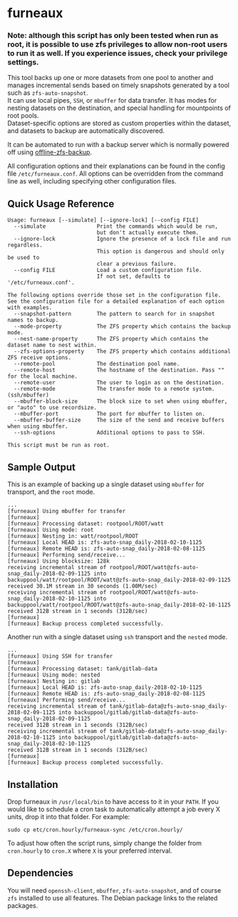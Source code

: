 # furneaux

### Note: although this script has only been tested when run as root, it is possible to use zfs privileges to allow non-root users to run it as well. If you experience issues, check your privilege settings.

This tool backs up one or more datasets from one pool to another and manages incremental sends based on timely snapshots generated by a tool such as `zfs-auto-snapshot`.  
It can use local pipes, `SSH`, or `mbuffer` for data transfer. It has modes for nesting datasets on the destination, and special handling for mountpoints of root pools.  
Dataset-specific options are stored as custom properties within the dataset, and datasets to backup are automatically discovered.

It can be automated to run with a backup server which is normally powered off using [offline-zfs-backup](https://github.com/TheUbuntuGuy/offline-zfs-backup).

All configuration options and their explanations can be found in the config file `/etc/furneaux.conf`. All options can be overridden from the command line as well, including specifying other configuration files.

## Quick Usage Reference
```
Usage: furneaux [--simulate] [--ignore-lock] [--config FILE]
  --simulate                Print the commands which would be run,
                            but don't actually execute them.
  --ignore-lock             Ignore the presence of a lock file and run regardless.
                            This option is dangerous and should only be used to
                            clear a previous failure.
  --config FILE             Load a custom configuration file.
                            If not set, defaults to '/etc/furneaux.conf'.

The following options override those set in the configuration file.
See the configuration file for a detailed explanation of each option with examples.
  --snapshot-pattern        The pattern to search for in snapshot names to backup.
  --mode-property           The ZFS property which contains the backup mode.
  --nest-name-property      The ZFS property which contains the dataset name to nest within.
  --zfs-options-property    The ZFS property which contains additional ZFS receive options.
  --remote-pool             The destination pool name.
  --remote-host             The hostname of the destination. Pass "" for the local machine.
  --remote-user             The user to login as on the destination.
  --remote-mode             The transfer mode to a remote system. (ssh/mbuffer)
  --mbuffer-block-size      The block size to set when using mbuffer, or "auto" to use recordsize.
  --mbuffer-port            The port for mbuffer to listen on.
  --mbuffer-buffer-size     The size of the send and receive buffers when using mbuffer.
  --ssh-options             Additional options to pass to SSH.

This script must be run as root.
```

## Sample Output
This is an example of backing up a single dataset using `mbuffer` for transport, and the `root` mode.
```
...
[furneaux] Using mbuffer for transfer
[furneaux]
[furneaux] Processing dataset: rootpool/ROOT/watt
[furneaux] Using mode: root
[furneaux] Nesting in: watt/rootpool/ROOT
[furneaux] Local HEAD is: zfs-auto-snap_daily-2018-02-10-1125
[furneaux] Remote HEAD is: zfs-auto-snap_daily-2018-02-08-1125
[furneaux] Performing send/receive...
[furneaux] Using blocksize: 128k
receiving incremental stream of rootpool/ROOT/watt@zfs-auto-snap_daily-2018-02-09-1125 into backuppool/watt/rootpool/ROOT/watt@zfs-auto-snap_daily-2018-02-09-1125
received 30.1M stream in 30 seconds (1.00M/sec)
receiving incremental stream of rootpool/ROOT/watt@zfs-auto-snap_daily-2018-02-10-1125 into backuppool/watt/rootpool/ROOT/watt@zfs-auto-snap_daily-2018-02-10-1125
received 312B stream in 1 seconds (312B/sec)
[furneaux]
[furneaux] Backup process completed successfully.
```

Another run with a single dataset using `ssh` transport and the `nested` mode.
```
...
[furneaux] Using SSH for transfer
[furneaux] 
[furneaux] Processing dataset: tank/gitlab-data
[furneaux] Using mode: nested
[furneaux] Nesting in: gitlab
[furneaux] Local HEAD is: zfs-auto-snap_daily-2018-02-10-1125
[furneaux] Remote HEAD is: zfs-auto-snap_daily-2018-02-08-1125
[furneaux] Performing send/receive...
receiving incremental stream of tank/gitlab-data@zfs-auto-snap_daily-2018-02-09-1125 into backuppool/gitlab/gitlab-data@zfs-auto-snap_daily-2018-02-09-1125
received 312B stream in 1 seconds (312B/sec)
receiving incremental stream of tank/gitlab-data@zfs-auto-snap_daily-2018-02-10-1125 into backuppool/gitlab/gitlab-data@zfs-auto-snap_daily-2018-02-10-1125
received 312B stream in 1 seconds (312B/sec)
[furneaux] 
[furneaux] Backup process completed successfully.
```

## Installation
Drop furneaux in `/usr/local/bin` to have access to it in your `PATH`.
If you would like to schedule a cron task to automatically attempt a job every X units, drop it into that folder. For example:
```
sudo cp etc/cron.hourly/furneaux-sync /etc/cron.hourly/
```
To adjust how often the script runs, simply change the folder from `cron.hourly` to `cron.X` where `X` is your preferred interval.

## Dependencies
You will need `openssh-client`, `mbuffer`, `zfs-auto-snapshot`, and of course `zfs` installed to use all features. The Debian package links to the related packages.
